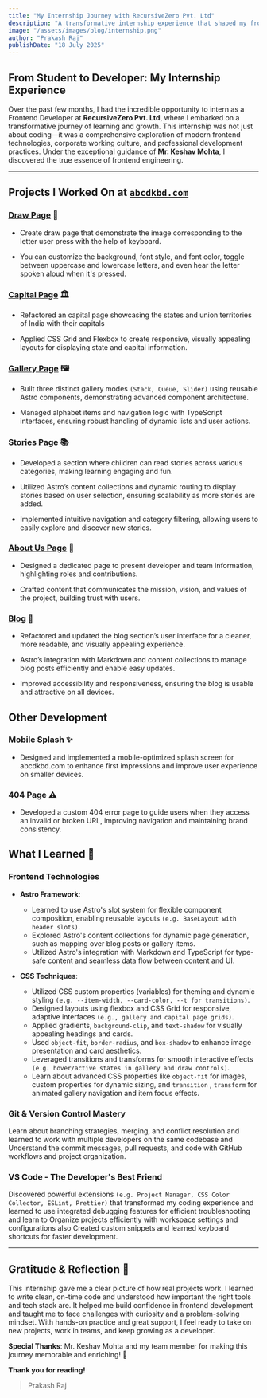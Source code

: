 ```yaml
---
title: "My Internship Journey with RecursiveZero Pvt. Ltd"
description: "A transformative internship experience that shaped my frontend development career"
image: "/assets/images/blog/internship.png"
author: "Prakash Raj"
publishDate: "18 July 2025"
---
```


## **From Student to Developer: My Internship Experience**

Over the past few months, I had the incredible opportunity to intern as a Frontend Developer at **RecursiveZero Pvt. Ltd**, where I embarked on a transformative journey of learning and growth.
This internship was not just about coding—it was a comprehensive exploration of modern frontend technologies, corporate working culture, and professional development practices.
Under the exceptional guidance of **Mr. Keshav Mohta**, I discovered the true essence of frontend engineering.

---

## Projects I Worked On at [**`abcdkbd.com`**](https://abcdkbd.com)

### [Draw Page](/draw) 🎨

- Create draw page that demonstrate the image corresponding to the letter user press with the help of keyboard.

- You can customize the background, font style, and font color, toggle between uppercase and lowercase letters, and even hear the letter spoken aloud when it's pressed.

### [Capital Page](/capital) 🏛️

- Refactored an capital page showcasing the states and union territories of India with their capitals

- Applied CSS Grid and Flexbox to create responsive, visually appealing layouts for displaying state and capital information.

### [Gallery Page](/gallery) 🖼️

- Built three distinct gallery modes `(Stack, Queue, Slider)` using reusable Astro components, demonstrating advanced component architecture.

- Managed alphabet items and navigation logic with TypeScript interfaces, ensuring robust handling of dynamic lists and user actions.

### [Stories Page](/stories) 📚

- Developed a section where children can read stories across various categories, making learning engaging and fun.

- Utilized Astro’s content collections and dynamic routing to display stories based on user selection, ensuring scalability as more stories are added.

- Implemented intuitive navigation and category filtering, allowing users to easily explore and discover new stories.

### [About Us Page](/about) 👥

- Designed a dedicated page to present developer and team information, highlighting roles and contributions.

- Crafted content that communicates the mission, vision, and values of the project, building trust with users.

### [Blog](/blog) 📝

- Refactored and updated the blog section’s user interface for a cleaner, more readable, and visually appealing experience.

- Astro’s integration with Markdown and content collections to manage blog posts efficiently and enable easy updates.

- Improved accessibility and responsiveness, ensuring the blog is usable and attractive on all devices.

## Other Development

### Mobile Splash ✨

- Designed and implemented a mobile-optimized splash screen for abcdkbd.com to enhance first impressions and improve user experience on smaller devices.

### 404 Page ⚠️

- Developed a custom 404 error page to guide users when they access an invalid or broken URL, improving navigation and maintaining brand consistency.

## What I Learned 🧠

### Frontend Technologies

- **Astro Framework**:

  - Learned to use Astro's slot system for flexible component composition, enabling reusable layouts `(e.g. BaseLayout with header slots)`.
  - Explored Astro's content collections for dynamic page generation, such as mapping over blog posts or gallery items.
  - Utilized Astro's integration with Markdown and TypeScript for type-safe content and seamless data flow between content and UI.

- **CSS Techniques**:
  - Utilized CSS custom properties (variables) for theming and dynamic styling `(e.g. --item-width, --card-color, --t for transitions)`.
  - Designed layouts using flexbox and CSS Grid for responsive, adaptive interfaces `(e.g., gallery and capital page grids)`.
  - Applied gradients, `background-clip`, and `text-shadow` for visually appealing headings and cards.
  - Used `object-fit`, `border-radius`, and `box-shadow` to enhance image presentation and card aesthetics.
  - Leveraged transitions and transforms for smooth interactive effects `(e.g. hover/active states in gallery and draw controls)`.
  - Learn about advanced CSS properties like `object-fit` for images, custom properties for dynamic sizing, and `transition` , `transform` for animated gallery navigation and item focus effects.

### Git & Version Control Mastery

Learn about branching strategies, merging, and conflict resolution and learned to work with multiple developers on the same codebase and Understand the commit messages, pull requests, and code with GitHub workflows and project organization.

### VS Code - The Developer's Best Friend

Discovered powerful extensions `(e.g. Project Manager, CSS Color Collector, ESLint, Prettier)` that transformed my coding experience and learned to use integrated debugging features for efficient troubleshooting and
learn to Organize projects efficiently with workspace settings and configurations also Created custom snippets and learned keyboard shortcuts for faster development.

---

## Gratitude & Reflection 🙌

This internship gave me a clear picture of how real projects work. I learned to write clean, on-time code and understood how important the right tools and tech stack are.
It helped me build confidence in frontend development and taught me to face challenges with curiosity and a problem-solving mindset.
With hands-on practice and great support, I feel ready to take on new projects, work in teams, and keep growing as a developer.

**Special Thanks**: Mr. Keshav Mohta and my team member for making this journey memorable and enriching! 🙏

**Thank you for reading!**

> Prakash Raj
